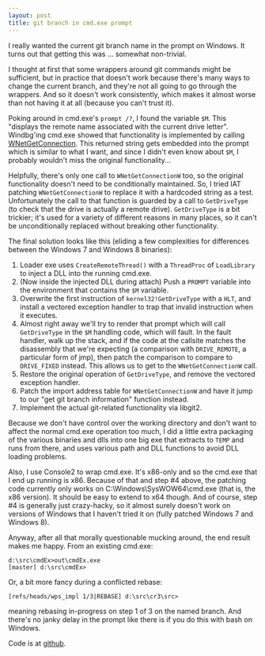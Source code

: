 ```yaml
---
layout: post
title: git branch in cmd.exe prompt
---
```


I really wanted the current git branch name in the prompt on Windows. It
turns out that getting this was ... somewhat non-trivial.

I thought at first that some wrappers around git commands might be
sufficient, but in practice that doesn't work because there's many ways
to change the current branch, and they're not all going to go through
the wrappers. And so it doesn't work consistently, which makes it almost
worse than not having it at all (because you can't trust it).

Poking around in cmd.exe's `prompt /?`, I found the variable `$M`. This
"displays the remote name associated with the current drive letter".
Windbg'ing cmd.exe showed that functionality is implemented by calling
[WNetGetConnection](http://msdn.microsoft.com/en-us/library/windows/desktop/aa385453.aspx).
This returned string gets embedded into the prompt which is similar to
what I want, and since I didn't even know about `$M`, I probably
wouldn't miss the original functionality...

Helpfully, there's only one call to `WNetGetConnectionW` too, so the
original functionality doesn't need to be conditionally maintained. So,
I tried IAT patching `WNetGetConnectionW` to replace it with a hardcoded
string as a test. Unfortunately the call to that function is guarded by
a call to `GetDriveType` (to check that the drive is actually a remote
drive). `GetDriveType` is a bit trickier; it's used for a variety of
different reasons in many places, so it can't be unconditionally
replaced without breaking other functionality.

The final solution looks like this (eliding a few complexities for
differences between the Windows 7 and Windows 8 binaries):

1. Loader exe uses `CreateRemoteThread()` with a `ThreadProc` of
   `LoadLibrary` to inject a DLL into the running cmd.exe.
2. (Now inside the injected DLL during attach) Push a `PROMPT` variable
   into the environment that contains the `$M` variable.
3. Overwrite the first instruction of `kernel32!GetDriveType` with a
   `HLT`, and install a vectored exception handler to trap that invalid
   instruction when it executes.
4. Almost right away we'll try to render that prompt which will call
   `GetDriveType` in the `$M` handling code, which will fault. In the
   fault handler, walk up the stack, and if the code at the callsite
   matches the disassembly that we're expecting (a comparison with
   `DRIVE_REMOTE`, a particular form of jmp), then patch the comparison
   to compare to `DRIVE_FIXED` instead. This allows us to get to the
   `WNetGetConnectionW` call.
5. Restore the original operation of `GetDriveType`, and remove the
   vectored exception handler.
6. Patch the import address table for `WNetGetConnectionW` and have it
   jump to our "get git branch information" function instead.
7. Implement the actual git-related functionality via libgit2.

Because we don't have control over the working directory and don't want
to affect the normal cmd.exe operation too much, I did a little extra
packaging of the various binaries and dlls into one big exe that
extracts to `TEMP` and runs from there, and uses various path and DLL
functions to avoid DLL loading problems.

Also, I use Console2 to wrap cmd.exe. It's x86-only and so the cmd.exe
that I end up running is x86. Because of that and step #4 above, the
patching code currently only works on C:\Windows\SysWOW64\cmd.exe (that
is, the x86 version). It should be easy to extend to x64 though. And of
course, step #4 is generally just crazy-hacky, so it almost surely
doesn't work on versions of Windows that I haven't tried it on (fully
patched Windows 7 and Windows 8).

Anyway, after all that morally questionable mucking around, the end
result makes me happy. From an existing cmd.exe:

    d:\src\cmdEx>out\cmdEx.exe
    [master] d:\src\cmdEx>

Or, a bit more fancy during a conflicted rebase:

    [refs/heads/wps_impl 1/3|REBASE] d:\src\cr3\src>

meaning rebasing in-progress on step 1 of 3 on the named branch. And
there's no janky delay in the prompt like there is if you do this with
bash on Windows.

Code is at [github](https://github.com/sgraham/cmdEx/).
